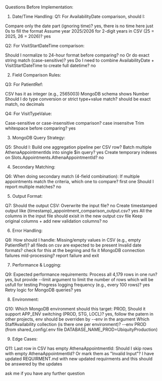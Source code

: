 Questions Before Implementation:
1. Date/Time Handling:
Q1: For AvailabilityDate comparison, should I:

Compare only the date part (ignoring time)? yes, there is no time here just 0s to fill the format
Assume year 2025/2026 for 2-digit years in CSV (25 = 2025, 26 = 2026)? yes

Q2: For VisitStartDateTime comparison:

Should I normalize to 24-hour format before comparing? no
Or do exact string match (case-sensitive)? yes
Do I need to combine AvailabilityDate + VisitStartDateTime to create full datetime? no

2. Field Comparison Rules:

Q3: For PatientRef:

CSV has it as integer (e.g., 2565003)
MongoDB schema shows Number
Should I do type conversion or strict type+value match? should be exact match, no decimals

Q4: For VisitTypeValue:

Case-sensitive or case-insensitive comparison? case insensitve
Trim whitespace before comparing? yes

3. MongoDB Query Strategy:

Q5: Should I:
Build one aggregation pipeline per CSV row?
Batch multiple AthenaAppointmentIds into single $in query? yes 
Create temporary indexes on Slots.Appointments.AthenaAppointmentId? no

4. Secondary Matching:

Q6: When doing secondary match (4-field combination):
If multiple appointments match the criteria, which one to compare? first one
Should I report multiple matches? no

5. Output Format:

Q7: Should the output CSV: 
Overwrite the input file? no
Create timestamped output like {timestamp}_appointment_comparison_output.csv? yes
All the columns in the input file should exisit in the new output csv file
Keep original columns + add new validation columns? no

6. Error Handling:

Q8: How should I handle:
Missing/empty values in CSV (e.g., empty PatientRef)? all fileds on csv are expected to be present
Invalid date formats? check for this at the begning and fix it
MongoDB connection failures mid-processing? report failure and exit

7. Performance & Logging:

Q9: Expected performance requirements:
Process all 4,179 rows in one run? yes, but provide --limit argument to limit the number of rows which will be usfull for testing 
Progress logging frequency (e.g., every 100 rows)? yes
Retry logic for MongoDB queries? yes

8. Environment:

Q10: Which MongoDB environment should this target: PROD, 
Should it support APP_ENV switching (PROD, STG, LOCL)? yes, follow the patern in other projects, env should be overriden by --env in the argument
Which StaffAvailability collection (is there one per environment)? --env PROD (from shared_config/.env file DATABASE_NAME_PROD=UbiquityProduction)

9. Edge Cases:

Q11: Last row in CSV has empty AthenaAppointmentId:
Should I skip rows with empty AthenaAppointmentId?
Or mark them as "Invalid Input"?
I have updated REQUIRMENT.md with new updated requirments and this should be answered by the updates

ask me if you have any further question